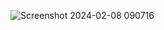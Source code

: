 ![Screenshot 2024-02-08 090716](https://github.com/Chsagarvarma/Parallax-Website/assets/155051148/1cdf5bce-d529-4ffe-9228-bbab7ff00a05)
